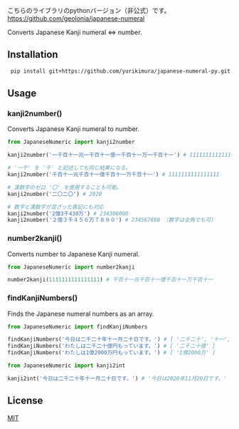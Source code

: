 こちらのライブラリのpythonバージョン（非公式）です。  
https://github.com/geolonia/japanese-numeral 

Converts Japanese Kanji numeral <=> number.

## Installation

```bash
 pip install git+https://github.com/yurikimura/japanese-numeral-py.git
```

## Usage

### kanji2number()

Converts Japanese Kanji numeral to number.

```python
from JapaneseNumeric import kanji2number

kanji2number('一千百十一兆一千百十一億一千百十一万一千百十一') # 1111111111111111

# '一千' を '千' と記述しても同じ結果になる。
kanji2number('千百十一兆千百十一億千百十一万千百十一') # 1111111111111111

# 漢数字のゼロ '〇' を使用することも可能。
kanji2number('二〇二〇') # 2020

# 数字と漢数字が混ざった表記にも対応
kanji2number('2億3千430万') # 234300000
kanji2number('２億３千４５６万７８９０') # 234567890 （数字は全角でも可）
```

### number2kanji()

Converts number to Japanese Kanji numeral.

```python
from JapaneseNumeric import number2kanji

number2kanji(1111111111111111) # 千百十一兆千百十一億千百十一万千百十一
```

### findKanjiNumbers()

Finds the Japanese numeral numbers as an array.

```python
from JapaneseNumeric import findKanjiNumbers

findKanjiNumbers('今日は二千二十年十一月二十日です。') # [ '二千二十', '十一', '二十' ]
findKanjiNumbers('わたしは二千二十億円もっています。') # [ '二千二十億' ]
findKanjiNumbers('わたしは1億2000万円もっています。') # [ '1億2000万' ]
```

```python
from JapaneseNumeric import kanji2int

kanji2int('今日は二千二十年十一月二十日です。') # '今日は2020年11月20日です。'
```

## License

[MIT](LICENSE)

